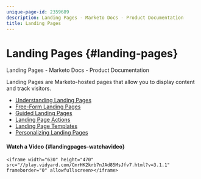```yaml
---
unique-page-id: 2359689
description: Landing Pages - Marketo Docs - Product Documentation
title: Landing Pages
---
```


# Landing Pages {#landing-pages}

Landing Pages - Marketo Docs - Product Documentation

Landing Pages are Marketo-hosted pages that allow you to display content and track visitors.

* [Understanding Landing Pages](landing-pages/understanding-landing-pages.md)
* [Free-Form Landing Pages](landing-pages/free-form-landing-pages.md)
* [Guided Landing Pages](landing-pages/guided-landing-pages.md)
* [Landing Page Actions](landing-pages/landing-page-actions.md)
* [Landing Page Templates](landing-pages/landing-page-templates.md)
* [Personalizing Landing Pages](landing-pages/personalizing-landing-pages.md)

#### Watch a Video {#landingpages-watchavideo}

`<iframe width="630" height="470" src="//play.vidyard.com/CmrHK2krb7nJAd85MsJfv7.html?v=3.1.1" frameborder="0" allowfullscreen></iframe>`  